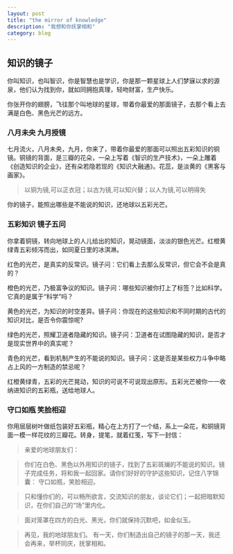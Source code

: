 ```yaml
---
layout: post
title: "the mirror of knowledge"
description: "我想和你抚掌相和"
category: blog
---
```






## 知识的镜子

你叫知识，也叫智识，你是智慧也是学识，你是那一颗星球上人们梦寐以求的源泉，他们认为找到你，就如同拥抱真理，轻吻财富，生产快乐。

你张开你的翅膀，飞往那个叫地球的星球，带着你最爱的那面镜子，去那个看上去满是白色、黑色光芒的远方。

###  八月未央 九月授镜

七月流火，八月未央，九月，你来了，带着你最爱的那面可以照出五彩知识的铜镜。铜镜的背面，是三瓣的花朵，一朵上写着《智识的生产技术》，一朵上雕着《创造知识的企业》，还有朵若隐若现的《知识大融通》。花蕊，是淡黄的《黑客与画家》。

> 以铜为镜,可以正衣冠；以古为镜,可以知兴替；以人为镜,可以明得失

你的镜子，能照出哪些是不能说的知识，还地球以五彩光芒。


### 五彩知识 镜子五问

你拿着铜镜，转向地球上的人儿给出的知识，晃动镜面，淡淡的银色光芒。红橙黄绿青五彩倾泻而出，如同夏日里的冰淇淋。

红色的光芒，是真实的反常识。镜子问：它们看上去那么反常识，但它会不会是真的？

橙色的光芒，乃极富争议的知识。镜子问：哪些知识被你打上了标签？比如科学。它真的是属于“科学”吗？

黄色的光芒，为知识的时空差异。镜子问：你现在的这些知识和不同时期的古代的知识对比，是否令你震惊呢?

绿色的光芒，照耀卫道者隐藏的知识。镜子问：卫道者在试图隐藏的知识，是否才是现实世界中的真实呢？

青色的光芒，看到机制产生的不能说的知识。镜子问：这是否是某些权力斗争中略占上风的一方制造的禁忌呢？

红橙黄绿青，五彩的光芒晃动，知识的可说不可说现出原形。五彩光芒被你一一收纳进知识的五彩瓶，送给地球人。


### 守口如瓶  笑脸相迎

你用层层树叶做纸包装好五彩瓶，精心在上方打了一个结，系上一朵花，和铜镜背面一模一样花纹的三瓣花。转身，提笔，就着红笺，写下一封信：

> 亲爱的地球朋友们：

> 你们在白色、黑色以外用知识的镜子，找到了五彩斑斓的不能说的知识。镜子完成任务，将和我一起回家。请你们好好的守护这些知识，记住八字锦囊： 守口如瓶，笑脸相迎。

> 只和懂你们的，可以畅所欲言，交流知识的朋友，谈论它们；一起把暗默知识，在你们自己的“场”里内化。

> 面对笼罩在四方的白光、黑光，你们就保持沉默吧，如金似玉。

> 再见，我的地球朋友们。 有一天，你们制造出自己的镜子的那一天，我还会再来，举杯同庆，抚掌相和。 





[TianJie]:    http://violettianjie.github.io  "TianJie"
